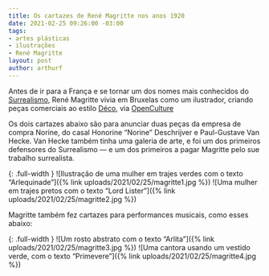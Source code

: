 ```yaml
---
title: Os cartazes de René Magritte nos anos 1920
date: 2021-02-25 09:26:00 -03:00
tags:
- artes plásticas
- ilustrações
- René Magritte
layout: post
author: arthurf
---
```


Antes de ir para a França e se tornar um dos nomes mais conhecidos do [Surrealismo](https://pt.wikipedia.org/wiki/Surrealismo), René Magritte vivia em Bruxelas como um ilustrador, criando peças comerciais ao estilo [Déco](https://pt.wikipedia.org/wiki/Art_déco), via [OpenCulture](https://www.openculture.com/2021/02/rene-magrittes-early-art-deco-posters.html)

Os dois cartazes abaixo são para anunciar duas peças da empresa de compra Norine, do casal Honorine “Norine” Deschrijver e Paul-Gustave Van Hecke. Van Hecke também tinha uma galeria de arte, e foi um dos primeiros defensores do Surrealismo — e um dos primeiros a pagar Magritte pelo sue trabalho surrealista.

{: .full-width }
![Ilustração de uma mulher em trajes verdes com o texto “Arlequinade”]({% link uploads/2021/02/25/magritte1.jpg %})
![Uma mulher em trajes pretos com o texto “Lord Lister”]({% link uploads/2021/02/25/magritte2.jpg %})

Magritte também fez cartazes para performances musicais, como esses abaixo:

{: .full-width }
![Um rosto abstrato com o texto “Arlita”]({% link uploads/2021/02/25/magritte3.jpg %})
![Uma cantora usando um vestido verde, com o texto “Primevere”]({% link uploads/2021/02/25/magritte4.jpg %})
